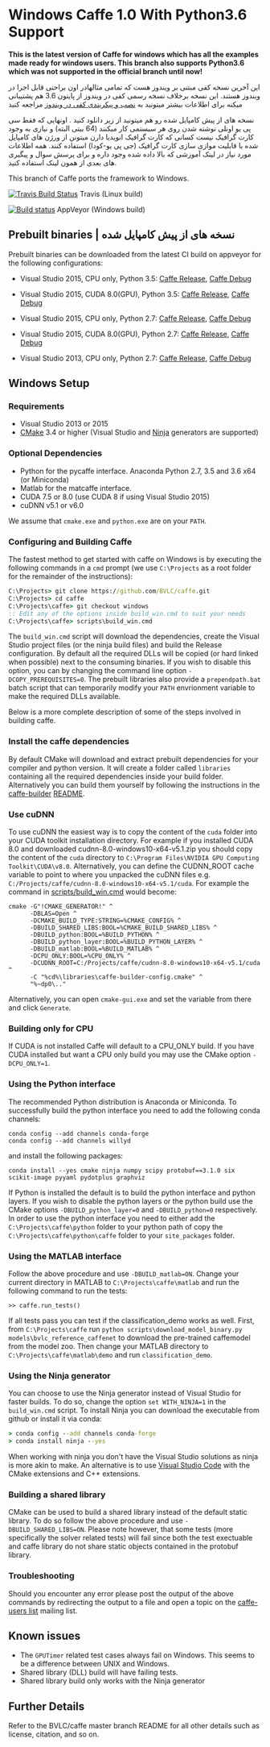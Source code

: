 # Windows Caffe 1.0 With Python3.6 Support

**This is the latest version of Caffe for windows which has all the examples made ready for windows users. This branch also supports Python3.6 which was not supported in the official branch until now!**  

این آخرین نسخه کفی مبتنی بر ویندوز هست که تمامی مثالهادر اون براحتی قابل اجرا در ویندوز هستند.  این نسخه برخلاف نسخه رسمی کفی در  ویندوز از پایتون 3.6 هم پشتیبانی میکنه برای اطلاعات بیشتر
میتونید به [نصب و پیکربندی کفی در ویندوز](http://deeplearning.ir/آموزش-نصب-و-پیکربندی-caffe-در-ویندوز/) مراجعه کنید 


نسخه های از پیش کامپایل شده رو هم میتونید از زیر دانلود کنید . 
اونهایی که فقط سی پی یو اونلی نوشته شدن  روی هر سیستمی کار میکنند (64 بیتی البته) و نیازی به وجود کارت گرافیک نیست
کسانی که کارت گرافیک انویدیا دارن میتونن از ورژن های کامپایل شده با قابلیت موازی سازی کارت گرافیک (جی پی یو-کودا) استفاده کنند.
همه اطلاعات مورد نیاز در لینک آموزشی که بالا داده شده وجود داره و برای پرسش سوال و پیگیری های بعدی از همون لینک استفاده کنید.

This branch of Caffe ports the framework to Windows.

[![Travis Build Status](https://api.travis-ci.org/BVLC/caffe.svg?branch=windows)](https://travis-ci.org/BVLC/caffe) Travis (Linux build)

[![Build status](https://ci.appveyor.com/api/projects/status/xjj2bhtatgheqe69?svg=true)](https://ci.appveyor.com/project/Coderx7/caffe-1-0-windows)
AppVeyor (Windows build)
 
## Prebuilt binaries | نسخه های از پیش کامپایل شده

Prebuilt binaries can be downloaded from the latest CI build on appveyor for the following configurations:

- Visual Studio 2015, CPU only, Python 3.5: [Caffe Release](https://github.com/Coderx7/Caffe_1.0_Windows/releases/download/caffe_1.0_windows/caffe_cpu_x64_MSVC14_Py35_release.zip), [Caffe Debug](https://github.com/Coderx7/Caffe_1.0_Windows/releases/download/caffe_1.0_windows/caffe_cpu_x64_MSVC14_Py35_debug.zip.zip)

- Visual Studio 2015, CUDA 8.0(GPU), Python 3.5: [Caffe Release](https://github.com/Coderx7/Caffe_1.0_Windows/releases/download/caffe_1.0_windows/caffe_cuda_x64_MSVC14_Py35_release.zip), [Caffe Debug](https://github.com/Coderx7/Caffe_1.0_Windows/releases/download/caffe_1.0_windows/caffe_cuda_x64_MSVC14_Py35_debug.zip)

- Visual Studio 2015, CPU only, Python 2.7: [Caffe Release](https://github.com/Coderx7/Caffe_1.0_Windows/releases/download/caffe_1.0_windows/caffe_cpu_x64_MSVC14_Py27_release.zip), [Caffe Debug](https://github.com/Coderx7/Caffe_1.0_Windows/releases/download/caffe_1.0_windows/caffe_cpu_x64_MSVC14_Py27_debug.zip)

- Visual Studio 2015, CUDA 8.0(GPU), Python 2.7: [Caffe Release](https://github.com/Coderx7/Caffe_1.0_Windows/releases/download/caffe_1.0_windows/caffe_cuda_x64_MSVC14_Py27_release.zip), [Caffe Debug](https://github.com/Coderx7/Caffe_1.0_Windows/releases/download/caffe_1.0_windows/caffe_cuda_x64_MSVC14_Py27_debug.zip)

- Visual Studio 2013, CPU only, Python 2.7: [Caffe Release](https://github.com/Coderx7/Caffe_1.0_Windows/releases/download/caffe_1.0_windows/caffe_cpu_x64_MSVC12_Py27_release.zip), [Caffe Debug](https://github.com/Coderx7/Caffe_1.0_Windows/releases/download/caffe_1.0_windows/caffe_cpu_x64_MSVC12_Py27_debug.zip)



## Windows Setup

### Requirements

 - Visual Studio 2013 or 2015
 - [CMake](https://cmake.org/) 3.4 or higher (Visual Studio and [Ninja](https://ninja-build.org/) generators are supported)

### Optional Dependencies

 - Python for the pycaffe interface. Anaconda Python 2.7, 3.5 and 3.6 x64 (or Miniconda)
 - Matlab for the matcaffe interface.
 - CUDA 7.5 or 8.0 (use CUDA 8 if using Visual Studio 2015)
 - cuDNN v5.1 or v6.0

 We assume that `cmake.exe` and `python.exe` are on your `PATH`.

### Configuring and Building Caffe

The fastest method to get started with caffe on Windows is by executing the following commands in a `cmd` prompt (we use `C:\Projects` as a root folder for the remainder of the instructions):
```cmd
C:\Projects> git clone https://github.com/BVLC/caffe.git
C:\Projects> cd caffe
C:\Projects\caffe> git checkout windows
:: Edit any of the options inside build_win.cmd to suit your needs
C:\Projects\caffe> scripts\build_win.cmd
```
The `build_win.cmd` script will download the dependencies, create the Visual Studio project files (or the ninja build files) and build the Release configuration. By default all the required DLLs will be copied (or hard linked when possible) next to the consuming binaries. If you wish to disable this option, you can by changing the command line option `-DCOPY_PREREQUISITES=0`. The prebuilt libraries also provide a `prependpath.bat` batch script that can temporarily modify your `PATH` envrionment variable to make the required DLLs available.

Below is a more complete description of some of the steps involved in building caffe.

### Install the caffe dependencies

By default CMake will download and extract prebuilt dependencies for your compiler and python version. It will create a folder called `libraries` containing all the required dependencies inside your build folder. Alternatively you can build them yourself by following the instructions in the [caffe-builder](https://github.com/willyd/caffe-builder) [README](https://github.com/willyd/caffe-builder/blob/master/README.md).

### Use cuDNN

To use cuDNN the easiest way is to copy the content of the `cuda` folder into your CUDA toolkit installation directory. For example if you installed CUDA 8.0 and downloaded cudnn-8.0-windows10-x64-v5.1.zip you should copy the content of the `cuda` directory to `C:\Program Files\NVIDIA GPU Computing Toolkit\CUDA\v8.0`. Alternatively, you can define the CUDNN_ROOT cache variable to point to where you unpacked the cuDNN files e.g. `C:/Projects/caffe/cudnn-8.0-windows10-x64-v5.1/cuda`. For example the command in [scripts/build_win.cmd](scripts/build_win.cmd) would become:
```
cmake -G"!CMAKE_GENERATOR!" ^
      -DBLAS=Open ^
      -DCMAKE_BUILD_TYPE:STRING=%CMAKE_CONFIG% ^
      -DBUILD_SHARED_LIBS:BOOL=%CMAKE_BUILD_SHARED_LIBS% ^
      -DBUILD_python:BOOL=%BUILD_PYTHON% ^
      -DBUILD_python_layer:BOOL=%BUILD_PYTHON_LAYER% ^
      -DBUILD_matlab:BOOL=%BUILD_MATLAB% ^
      -DCPU_ONLY:BOOL=%CPU_ONLY% ^
      -DCUDNN_ROOT=C:/Projects/caffe/cudnn-8.0-windows10-x64-v5.1/cuda ^
      -C "%cd%\libraries\caffe-builder-config.cmake" ^
      "%~dp0\.."
```

Alternatively, you can open `cmake-gui.exe` and set the variable from there and click `Generate`.

### Building only for CPU

If CUDA is not installed Caffe will default to a CPU_ONLY build. If you have CUDA installed but want a CPU only build you may use the CMake option `-DCPU_ONLY=1`.

### Using the Python interface

The recommended Python distribution is Anaconda or Miniconda. To successfully build the python interface you need to add the following conda channels:
```
conda config --add channels conda-forge
conda config --add channels willyd
```
and install the following packages:
```
conda install --yes cmake ninja numpy scipy protobuf==3.1.0 six scikit-image pyyaml pydotplus graphviz
```
If Python is installed the default is to build the python interface and python layers. If you wish to disable the python layers or the python build use the CMake options `-DBUILD_python_layer=0` and `-DBUILD_python=0` respectively. In order to use the python interface you need to either add the `C:\Projects\caffe\python` folder to your python path of copy the `C:\Projects\caffe\python\caffe` folder to your `site_packages` folder.

### Using the MATLAB interface

Follow the above procedure and use `-DBUILD_matlab=ON`. Change your current directory in MATLAB to `C:\Projects\caffe\matlab` and run the following command to run the tests:
```
>> caffe.run_tests()
```
If all tests pass you can test if the classification_demo works as well. First, from `C:\Projects\caffe` run `python scripts\download_model_binary.py models\bvlc_reference_caffenet` to download the pre-trained caffemodel from the model zoo. Then change your MATLAB directory to `C:\Projects\caffe\matlab\demo` and run `classification_demo`.

### Using the Ninja generator

You can choose to use the Ninja generator instead of Visual Studio for faster builds. To do so, change the option `set WITH_NINJA=1` in the `build_win.cmd` script. To install Ninja you can download the executable from github or install it via conda:
```cmd
> conda config --add channels conda-forge
> conda install ninja --yes
```
When working with ninja you don't have the Visual Studio solutions as ninja is more akin to make. An alternative is to use [Visual Studio Code](https://code.visualstudio.com) with the CMake extensions and C++ extensions.

### Building a shared library

CMake can be used to build a shared library instead of the default static library. To do so follow the above procedure and use `-DBUILD_SHARED_LIBS=ON`. Please note however, that some tests (more specifically the solver related tests) will fail since both the test exectuable and caffe library do not share static objects contained in the protobuf library.

### Troubleshooting

Should you encounter any error please post the output of the above commands by redirecting the output to a file and open a topic on the [caffe-users list](https://groups.google.com/forum/#!forum/caffe-users) mailing list.

## Known issues

- The `GPUTimer` related test cases always fail on Windows. This seems to be a difference between UNIX and Windows.
- Shared library (DLL) build will have failing tests.
- Shared library build only works with the Ninja generator

## Further Details

Refer to the BVLC/caffe master branch README for all other details such as license, citation, and so on.
